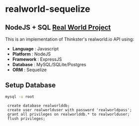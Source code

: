 # realworld-sequelize
## NodeJS + SQL [Real World Project](http://realworld.io)

This is an implementation of Thinkster's realworld.io API using:

- **Language**	: Javascript
- **Platform**	: NodeJS
- **Framework**	: ExpressJS
- **Database**	: MySQL/SQLite/Postgres
- **ORM**	: Sequelize

## Setup Database

```bash
mysql -u root
```

```mysql-psql
 create database realworlddb;
 create user realworlduser with password 'realworldpass';
 grant all privileges on realworlddb.* to realworlduser;
 flush privileges;
```